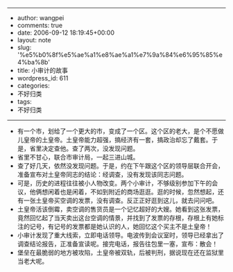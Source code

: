 - --
- author: wangpei
- comments: true
- date: 2006-09-12 18:19:45+00:00
- layout: note
- slug: '%e5%b0%8f%e5%ae%a1%e8%ae%a1%e7%9a%84%e6%95%85%e4%ba%8b'
- title: 小审计的故事
- wordpress_id: 611
- categories:
- 不好归类
- tags:
- 不好归类
- --
- 有一个市，划给了一个更大的市，变成了一个区。这个区的老大，是个不愿做儿皇帝的土皇帝。土皇帝能力超强，搞经济有一套，搞政治却忘了戴套。于是，省里决定查他。查了两次，没发现问题。
- 省里不甘心，联合市审计局，一起三进山城。
- 查了好几天，依然没发现问题。于是，约在下午跟这个区的领导层联合开会，准备宣布对土皇帝同志的结论：经调查，没有发现该同志问题。
- 可是，历史的进程往往被小人物改变。两个小审计，不够级别参加下午的会议，他俩想闲着也是闲着，不如到附近的商场逛逛。逛的时候，忽然想起，还有一张土皇帝买空调的发票，没有调查。反正正好逛到这儿，就去问问吧。
- 土皇帝活该倒霉，卖空调的售货员是一个记忆超好的大嫂。她看到这张发票，竟然回忆起了当天卖出这台空调的情景，并找到了发票的存根，存根上有她标注的记号，有记号的发票都是她认识的人，她回忆这个买主不是土皇帝！
- 小审计发现了重大线索，立即电话领导。电波传到会议室时，领导已经拿出了调查结论报告，正准备宣读呢。接完电话，报告往包里一塞，宣布：散会！
- 堡垒在最脆弱的地方被攻陷，土皇帝被双轨，后被判刑，据说现在还在监狱里当老大呢。

